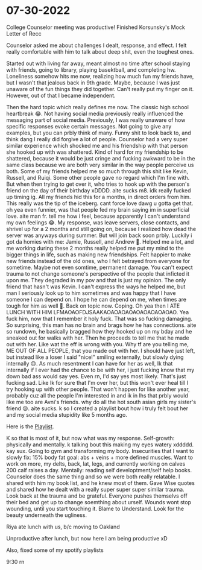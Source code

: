 # 07-30-2022

College Counselor meeting was productive! Finished Korsunsky's Mock Letter of Recc

Counselor asked me about challenges I dealt, response, and effect. I felt really comfortable with him to talk about deep shit, even the toughest ones.

Started out with living far away, meant almost no time after school staying with friends, going to library, playing basektball, and completing hw. Loneliness somehow hits me now, realizing how much fun my friends have, but I wasn't that jealous back in 9th grade. Maybe, because I was just unaware of the fun things they did together. Can't really put my finger on it. However, out of that I became independent.

Then the hard topic which really defines me now. The classic high school heartbreak 😂. Not having social media previously really influenced the messaging part of social media. Previously, I was really unaware of how specific responses evoke certain messages. Not going to give any examples, but you can prbly think of many. Funny shit to look back to, and think dang I really did forgive a lot of people. Counselor had a very super similar experience which shocked me and his friendship with that person she hooked up with was shattered. Kind of hard for my friendship to be shattered, because it would be just cringe and fucking awkward to be in the same class because we are both very similar in the way people perceive us both. Some of my friends helped me so much through this shit like Kevin, Russell, and Ruiqi. Some other people gave no regard which I'm fine with. But when then trying to get over it, who tries to hook up with the person's friend on the day of their birthday xDDDD. aite sucks m8. idk really fucked up timing ig. All my friends hid this for a months, in direct orders from him. This really was the tip of the iceberg. cant force love dawg u gotta get that. oh yea even funnier, was that people fed my brain saying im in superficial love. aite man fr. tell me how i feel, because apparently I can't understand my own feelings 😂. My response, was leave servers, close contacts, and shrivel up for a 2 months and still going on, because I realized how dead the server was anyways during summer. But will join back soon prbly. Luckily i got da homies with me: Jamie, Russell, and Andrew 🥰. Helped me a lot, and me working during these 2 months really helped me put my mind to the bigger things in life, such as making new friendships. Felt happier to make new friends instead of the old ones, who I felt betrayed from everyone for sometime. Maybe not even somtime, permanent damage. You can't expect trauma to not change someone's perspective of the people that inficted it upon me. They degraded in my pov and that is just my opinion. The only friend that hasn't was Kevin. I can't express the ways he helped me, but man I seriously look up to him sometimes and was happy that I have someone I can depend on. I hope he can depend on me, when times are tough for him as well 🥰. Back on topic now. Coping. Oh yea then I ATE LUNCH WITH HIM LFMAOAOFDJSAAKAOAOAOAOAOAOAOAOAOAO. Yea fuck him, now that I remember it holy fuck. That was so fucking damaging. So surprising, this man has no brain and brags how he has connections. aite so rundown, he basically bragged how they hooked up on my bday and he sneaked out for walks with her. Then he proceeds to tell me that he made out with her. Like wat the eff is wrong with you. Why tf are you telling me, ME OUT OF ALL PEOPLE, that you made out with her. I should have just left, but instead like a loser I said "nice!" smiling externally, but slowly dying internally 😢. As much resentment I can have for her as well, Ik that internally if I ever had the chance to be with her, i just fucking know that my down bad ass would say yes. Even rn, I'd say yes most likely. That's just fucking sad. Like Ik for sure that I'm over her, but this won't ever heal till I try hooking up with other people. That won't happen for like another year, probably cuz all the people I'm interested in and ik in lhs that prbly would like me too are Avni's friends. why do all the hot south asian girls my sister's friend 😢. aite sucks. k so I created a playlist bout how i truly felt bout her and my social media stupidity like 5 months ago. 

Here is the [Playlist](https://open.spotify.com/playlist/5JyU40mQMGiqOXZdXzGrNO?si=146dedc9c12c4baf).

K so that is most of it, but now what was my response. Self-growth: physically and mentally. k talking bout this making my eyes watery xddddd. kay sux. Going to gym and transforming my body. Insecurities that I want to slowly fix: 15% body fat goal: abs + veins + more defined muscles. Want to work on more, my delts, back, lat, legs, and currently working on calves 200 calf raises a day. Mentally: reading self developtment/self help books. Counselor does the same thing and so we were both really relatable. I shared with him my book list, and he knew most of them. Gave Wise quotes and shared how he dealt with a really super super super similar trauma. Look back at the trauma and be grateful. Everyone pushes themselvs off their bed and get up to change soemthing about urself. Wounds wont stop wounding, until you start touching it. Blame to Understand. Look for the beauty underneath the ugliness. 

Riya ate lunch with us, b/c moving to Oakland

Unproductive after lunch, but now here I am being productive xD

Also, fixed some of my spotify playlists

9:30 rn
